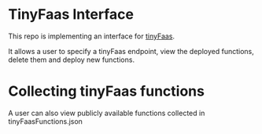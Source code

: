 # TinyFaas Interface

This repo is implementing an interface for [tinyFaas](https://github.com/PaulsBecks/tinyFaaS).

It allows a user to specify a tinyFaas endpoint, view the deployed functions, delete them and deploy new functions.

# Collecting tinyFaas functions

A user can also view publicly available functions collected in tinyFaasFunctions.json
